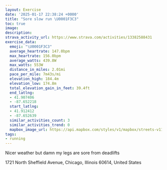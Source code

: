 ```yaml
---
layout: Exercise
date: '2025-01-17 22:38:24 +0000'
title: "Sore slow run \U0001F3C3"
toc: true
image:
description:
strava_activity_url: https://www.strava.com/activities/13382588431
exercise_data:
  emoji: "\U0001F3C3"
  average_heartrate: 147.0bpm
  max_heartrate: 156.0bpm
  average_watts: 439.8W
  max_watts: 553W
  distance_in_miles: 2.01mi
  pace_per_mile: 7m43s/mi
  elevation_high: 184.4m
  elevation_low: 174.8m
  total_elevation_gain_in_feet: 39.4ft
  end_latlng:
  - 41.907406
  - -87.652218
  start_latlng:
  - 41.912412
  - -87.652639
  similar_activities_count: 3
  similar_activities_trend: 0
  mapbox_image_url: https://api.mapbox.com/styles/v1/mapbox/streets-v11/static/path-5+787af2-1.0(e%7Bx~Frj~uOGgA%40M%5Co%40Fa%40b%40cA%60AaBFU%40QAoAEa%40Ho%40Cu%40Bm%40AiAFc%40MmE%40%7DHKkD%40w%40f%40UJAh%40Cd%40%40r%40Cf%40G%5E%3Fh%40C%7C%40DfC%3F~AGpAArAGxA%3FN%40%7CCIrDCpBBzAC%5CEJ%40BLBZ%40hBF%7C%40%3Fh%40Dj%40KfGBxGC%7CAIFS%40_%40CsCD_%40CsABy%40HaBC_%40%40SBq%40%3F%5DB_ACq%40%40CB%3FpBCP%3FrAAFHjBCZ%40XDNb%40bA%5EhA),pin-s-s+e5b22e(-87.65114,41.91171),pin-s-f+89ae00(-87.65084999999998,41.90702999999999)/auto/800x800?access_token=pk.eyJ1Ijoiam9zaGJlY2ttYW4iLCJhIjoiY205eWR2aDd1MWZ6djJrbXc4a3M0bWZleiJ9.XiG9OWkNcZk2QzjJbxLB4A
tags:
- running
---
```


Nicer weather but damn my legs are sore from deadlifts

1721 North Sheffield Avenue, Chicago, Illinois 60614, United States
